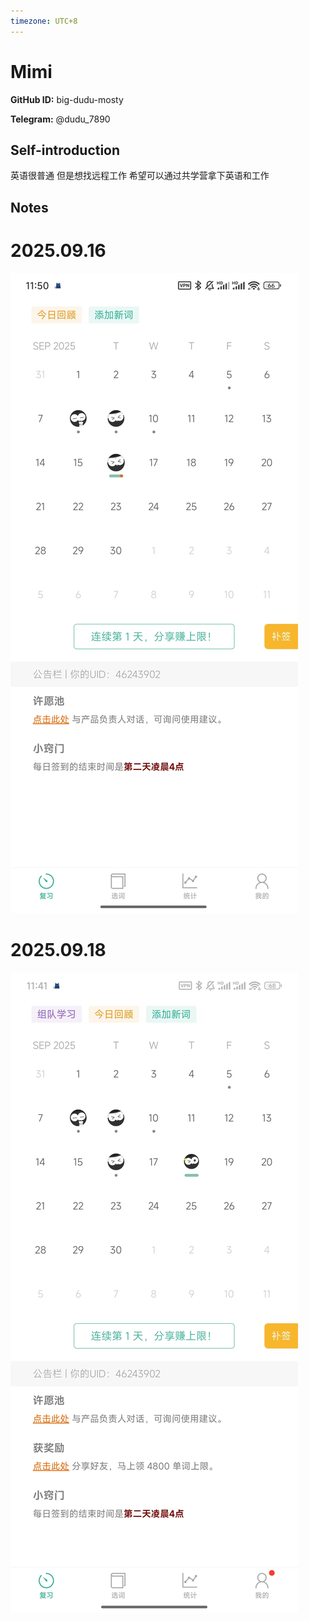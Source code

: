```yaml
---
timezone: UTC+8
---
```


# Mimi

**GitHub ID:** big-dudu-mosty

**Telegram:** @dudu_7890

## Self-introduction

英语很普通 但是想找远程工作 希望可以通过共学营拿下英语和工作

## Notes
<!-- Content_START -->
# 2025.09.16
<!-- DAILY_CHECKIN_2025-09-16_START -->
![f3d438aafa185df6a89ceb5adcae76be.jpg](https://raw.githubusercontent.com/IntensiveCoLearning/english_3rd/main/assets/big-dudu-mosty/images/2025-09-16-1758037884554-f3d438aafa185df6a89ceb5adcae76be.jpg)
<!-- DAILY_CHECKIN_2025-09-16_END -->


# 2025.09.18
<!-- DAILY_CHECKIN_2025-09-18_START -->
![73f2f618d3194e028a6442a8129f4e15.jpg](https://raw.githubusercontent.com/IntensiveCoLearning/english_3rd/main/assets/big-dudu-mosty/images/2025-09-18-1758210197398-73f2f618d3194e028a6442a8129f4e15.jpg)
<!-- DAILY_CHECKIN_2025-09-18_END -->
<!-- Content_END -->
